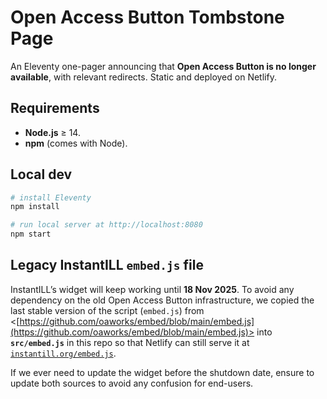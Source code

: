 # Open Access Button Tombstone Page

An Eleventy one-pager announcing that **Open Access Button is no longer available**, with relevant redirects. Static and deployed on Netlify.

## Requirements 

* **Node.js** ≥ 14.
* **npm** (comes with Node).

## Local dev

```bash
# install Eleventy
npm install

# run local server at http://localhost:8080
npm start
```

## Legacy InstantILL `embed.js` file

InstantILL’s widget will keep working until **18&nbsp;Nov&nbsp;2025**. To avoid any dependency on the old Open Access Button infrastructure, we copied the last stable version of the script (`embed.js`) from <[https://github.com/oaworks/embed/blob/main/embed.js](https://github.com/oaworks/embed/blob/main/embed.js)> into **`src/embed.js`** in this repo so that Netlify can still serve it at [`instantill.org/embed.js`](https://instantill.org/embed.js).

If we ever need to update the widget before the shutdown date, ensure to update both sources to avoid any confusion for end-users. 


